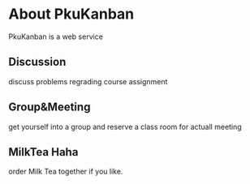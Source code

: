 # About PkuKanban

PkuKanban is a web service

## Discussion

discuss problems regrading course assignment

## Group&Meeting

get yourself into a group and reserve a class room for actuall meeting

## MilkTea Haha

order Milk Tea together if you like.

